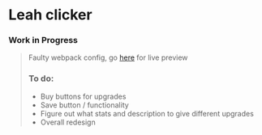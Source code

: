 # Leah clicker
### Work in Progress
> Faulty webpack config, go [here](https://atlexeide.github.io/leah-clicker/src/index.html) for live preview
> ### To do:
> * Buy buttons for upgrades
> * Save button / functionality
> * Figure out what stats and description to give different upgrades
> * Overall redesign
